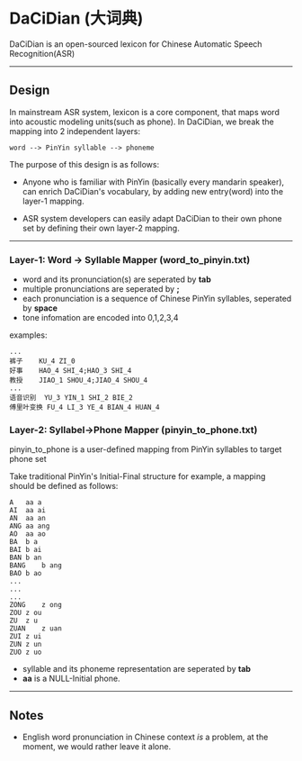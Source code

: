 # DaCiDian (大词典) 

DaCiDian is an open-sourced lexicon for Chinese Automatic Speech Recognition(ASR)

---
## Design

In mainstream ASR system, lexicon is a core component, that maps word into acoustic modeling units(such as phone).  In DaCiDian, we break the mapping into 2 independent layers:
```
word --> PinYin syllable --> phoneme
```

The purpose of this design is as follows:
* Anyone who is familiar with PinYin (basically every mandarin speaker), can enrich DaCiDian's vocabulary, by adding new entry(word) into the layer-1 mapping.

* ASR system developers can easily adapt DaCiDian to their own phone set by defining their own layer-2 mapping.

---
### Layer-1: Word -> Syllable Mapper (word_to_pinyin.txt)

* word and its pronunciation(s) are seperated by __tab__
* multiple pronunciations are seperated by __;__
* each pronunciation is a sequence of Chinese PinYin syllables, seperated by __space__
* tone infomation are encoded into 0,1,2,3,4

examples:

```
...
裤子    KU_4 ZI_0
好事    HAO_4 SHI_4;HAO_3 SHI_4
教授    JIAO_1 SHOU_4;JIAO_4 SHOU_4
...
语音识别  YU_3 YIN_1 SHI_2 BIE_2
傅里叶变换 FU_4 LI_3 YE_4 BIAN_4 HUAN_4
```
    
### Layer-2: Syllabel->Phone Mapper (pinyin_to_phone.txt)
pinyin_to_phone is a user-defined mapping from PinYin syllables to target phone set

Take traditional PinYin's Initial-Final structure for example, a mapping should be defined as follows:
```
A	aa a
AI	aa ai
AN	aa an
ANG	aa ang
AO	aa ao
BA	b a
BAI	b ai
BAN	b an
BANG	b ang
BAO	b ao
...
...
...
ZONG	z ong
ZOU	z ou
ZU	z u
ZUAN	z uan
ZUI	z ui
ZUN	z un
ZUO	z uo
```

* syllable and its phoneme representation are seperated by __tab__ 
* __aa__ is a NULL-Initial phone.

---
## Notes
* English word pronunciation in Chinese context *is* a problem, at the moment, we would rather leave it alone. 

